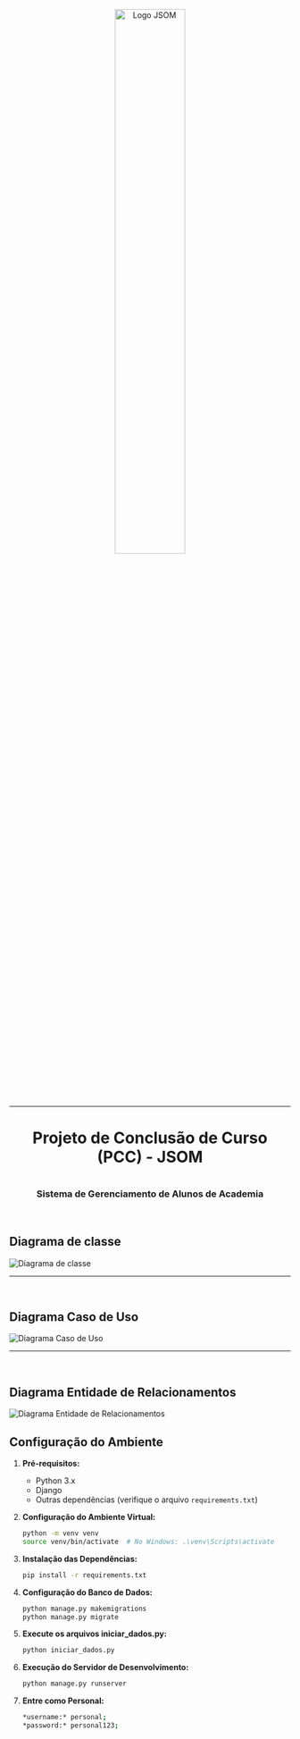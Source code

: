<div align="center">
    <img src="https://github.com/JSOM-Grupo-PCC/PrePCC_JSOM_/assets/115905335/f215246a-a4a2-44cc-826e-ceda69ef84a5" alt="Logo JSOM" width="50%">
</div>
<hr>
<h1 align="center">Projeto de Conclusão de Curso (PCC) - JSOM<h1>
<h3 align="center">Sistema de Gerenciamento de Alunos de Academia</h3>
<br> 
  
## Diagrama de classe
![Diagrama de classe](https://github.com/JSOM-Grupo-PCC/PCC_JSOM/assets/115905335/bb7f0da8-2d8e-4270-adc7-94f7ee66e79d)

<hr>
<br>

## Diagrama Caso de Uso
![Diagrama Caso de Uso](https://github.com/user-attachments/assets/d1ccb18e-6d6c-402e-9d1a-077b4f2fa3f1)

<hr>
<br>

## Diagrama Entidade de Relacionamentos
![Diagrama Entidade de Relacionamentos](https://github.com/user-attachments/assets/c0a6a001-c530-4494-b637-1b74916ab2d1)

## Configuração do Ambiente

1. **Pré-requisitos:**
   - Python 3.x
   - Django
   - Outras dependências (verifique o arquivo `requirements.txt`)

2. **Configuração do Ambiente Virtual:**
   ```bash
   python -m venv venv
   source venv/bin/activate  # No Windows: .\venv\Scripts\activate

3. **Instalação das Dependências:**
    ````bash
   pip install -r requirements.txt
   
4. **Configuração do Banco de Dados:**
    ````bash
   python manage.py makemigrations
   python manage.py migrate
    
5. **Execute os arquivos iniciar_dados.py:**
    ````bash
   python iniciar_dados.py
    
6. **Execução do Servidor de Desenvolvimento:**
    ````bash
   python manage.py runserver

7. **Entre como Personal:**
    ````bash
   *username:* personal;
   *password:* personal123;
